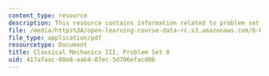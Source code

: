 ```yaml
---
content_type: resource
description: This resource contains information related to problem set 8.
file: /media/https%3A/open-learning-course-data-rc.s3.amazonaws.com/8-09-classical-mechanics-iii-fall-2014/417afaac08e8aab487ec5d706efacd06_MIT8_09F14_pset8.pdf
file_type: application/pdf
resourcetype: Document
title: Classical Mechanics III, Problem Set 8
uid: 417afaac-08e8-aab4-87ec-5d706efacd06
---
```

